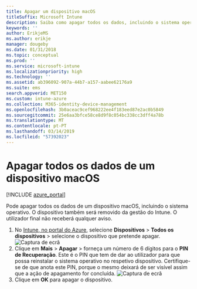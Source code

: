 ```yaml
---
title: Apagar um dispositivo macOS
titleSuffix: Microsoft Intune
description: Saiba como apagar todos os dados, incluindo o sistema operativo, de um dispositivo macOS.
keywords: ''
author: ErikjeMS
ms.author: erikje
manager: dougeby
ms.date: 01/31/2018
ms.topic: conceptual
ms.prod: ''
ms.service: microsoft-intune
ms.localizationpriority: high
ms.technology: ''
ms.assetid: ab396092-907a-44b7-a157-aabee62176a9
ms.suite: ems
search.appverid: MET150
ms.custom: intune-azure
ms.collection: M365-identity-device-management
ms.openlocfilehash: 3b0aceac9cef968222ee4f183eed87e2ac0b5849
ms.sourcegitcommit: 25e6aa3bfce58ce8d9f8c054bc338cc3dff4a78b
ms.translationtype: MT
ms.contentlocale: pt-PT
ms.lasthandoff: 03/14/2019
ms.locfileid: "57392023"
---
```

# <a name="erase-all-data-from-a-macos-device"></a>Apagar todos os dados de um dispositivo macOS

[!INCLUDE [azure_portal](./includes/azure_portal.md)]

Pode apagar todos os dados de um dispositivo macOS, incluindo o sistema operativo. O dispositivo também será removido da gestão do Intune. O utilizador final não receberá qualquer aviso.

1. No [Intune, no portal do Azure](https://aka.ms/intuneportal), selecione **Dispositivos** > **Todos os dispositivos** > selecione o dispositivo que pretende apagar.
![Captura de ecrã](./media/device-erase/choosedevice.png)
2. Clique em **Mais** > **Apagar** > forneça um número de 6 dígitos para o **PIN de Recuperação**. Este é o PIN que tem de dar ao utilizador para que possa reinstalar o sistema operativo no respetivo dispositivo. Certifique-se de que anota este PIN, porque o mesmo deixará de ser visível assim que a ação de apagamento for concluída.
![Captura de ecrã](./media/device-erase/providepin.png)
3. Clique em **OK** para apagar o dispositivo.

